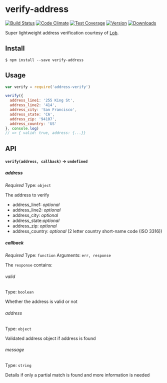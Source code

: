 # verify-address
[![Build Status](https://travis-ci.org/bsiddiqui/verify-address.svg?branch=master)](https://travis-ci.org/bsiddiqui/verify-address) [![Code Climate](https://codeclimate.com/github/bsiddiqui/verify-address/badges/gpa.svg)](https://codeclimate.com/github/bsiddiqui/verify-address) [![Test Coverage](https://codeclimate.com/github/bsiddiqui/verify-address/badges/coverage.svg)](https://codeclimate.com/github/bsiddiqui/verify-address) [![Version](https://badge.fury.io/js/verify-address.svg)](http://badge.fury.io/js/verify-address) [![Downloads](http://img.shields.io/npm/dm/verify-address.svg)](https://www.npmjs.com/package/verify-address)

Super lightweight address verification courtesy of [Lob](https://lob.com).

## Install
```
$ npm install --save verify-address
```

## Usage
```js
var verify = require('address-verify')

verify({
  address_line1: '255 King St',
  address_line2: '414',
  address_city: 'San Francisco',
  address_state: 'CA',
  address_zip: '94107',
  address_country: 'US'
}, console.log)
// => { valid: true, address: {...}}
```

## API

#### `verify(address, callback)` -> `undefined`

##### address
*Required*
Type: `object`

The address to verify
* address_line1: *optional*
* address_line2: *optional*
* address_city: *optional*
* address_state:*optional*
* address_zip: *optional*
* address_country: *optional* (2 letter country short-name code (ISO 3316))

##### callback
*Required*
Type: `function`
Arguments: `err, response`

The `response` contains:

###### valid

Type: `boolean`

Whether the address is valid or not

###### address

Type: `object`

Validated address object if address is found

###### message

Type: `string`

Details if only a partial match is found and more information is needed
